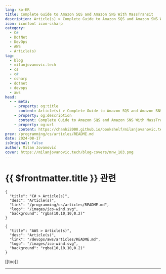 ```yaml
---
lang: ko-KR
title: Complete Guide to Amazon SQS and Amazon SNS With MassTransit
description: Article(s) > Complete Guide to Amazon SQS and Amazon SNS With MassTransit
icon: iconfont icon-csharp
category: 
  - C#
  - DotNet
  - DevOps
  - AWS
  - Article(s)
tag: 
  - blog
  - milanjovanovic.tech
  - cs
  - c#
  - csharp
  - dotnet
  - devops
  - aws
head:
  - - meta:
    - property: og:title
      content: Article(s) > Complete Guide to Amazon SQS and Amazon SNS With MassTransit
    - property: og:description
      content: Complete Guide to Amazon SQS and Amazon SNS With MassTransit
    - property: og:url
      content: https://chanhi2000.github.io/bookshelf/milanjovanovic.tech/complete-guide-to-amazon-sqs-and-amazon-sns-with-masstransit.html
prev: /programming/cs/articles/README.md
date: 2024-08-17
isOriginal: false
author: Milan Jovanović
cover: https://milanjovanovic.tech/blog-covers/mnw_103.png
---
```


# {{ $frontmatter.title }} 관련

```component VPCard
{
  "title": "C# > Article(s)",
  "desc": "Article(s)",
  "link": "/programming/cs/articles/README.md",
  "logo": "/images/ico-wind.svg",
  "background": "rgba(10,10,10,0.2)"
}
```

```component VPCard
{
  "title": "AWS > Article(s)",
  "desc": "Article(s)",
  "link": "/devops/aws/articles/README.md",
  "logo": "/images/ico-wind.svg",
  "background": "rgba(10,10,10,0.2)"
}
```

[[toc]]

---

<SiteInfo
  name="Complete Guide to Amazon SQS and Amazon SNS With MassTransit"
  desc="In this article, we'll explore how to use Amazon SQS and SNS for asynchronous messaging in .NET applications. We'll also see how MassTransit simplifies the process, enabling you to build robust message-driven systems."
  url="https://milanjovanovic.tech/blog/complete-guide-to-amazon-sqs-and-amazon-sns-with-masstransit/"
  logo="https://milanjovanovic.tech/profile_favicon.png"
  preview="https://milanjovanovic.tech/blog-covers/mnw_103.png"/>

<!-- TODO: 작성 -->

<!-- 
Have you ever wondered how large-scale systems handle traffic spikes or maintain performance even when parts of the system are temporarily down?
The answer lies in asynchronous messaging.

Asynchronous messaging is, at its core, about decoupling.
Our components can operate independently and communicate through a message queue or topic.
If one service (component) is temporarily unavailable, the others can continue working.
This improves our system's scalability, resilience, and fault tolerance.

In this article, we'll explore how to use Amazon SQS and SNS for asynchronous messaging in .NET applications.

We'll also see how MassTransit simplifies the process, enabling you to build robust message-driven systems.

Let's dive in.

---

## What is Amazon SQS?

<a href="https://aws.amazon.com/sqs/">Amazon Simple Queue Service</a> (SQS) is a fully managed message queueing service. It facilitates the decoupling and scaling of microservices and distributed systems.

SQS acts as a reliable middleman for asynchronous communication. It enables different components of your architecture to exchange messages without needing to be online or directly connected at the same time. Messages are stored in queues and consumed on demand.

SQS offers two distinct queue types depending on your requirements:

- **Standard Queues**: Ideal for high-throughput scenarios. Standard Queues provide at-least-once delivery and best-effort ordering.
- **FIFO Queues**: Recommended when maintaining message order is required. FIFO Queues guarantee exactly-once processing and preserve the sequence in which messages are sent.

Let's say we have two services - `Stock` and `Reporting`. When a user creates a purchase order in the `Stock` service, we want to notify the `Reporting` service.

SQS allows us to create decoupled communication between these services.
The `Stock` service sends a message to an SQS queue, and the `Reporting` service can poll from the queue to consume messages.

![Amazon SQS.](https://milanjovanovic.tech/blogs/mnw_103/amazon_sqs.png?imwidth=3840)

It's interesting to highlight that SQS uses a polling mechanism for message consumers. When a consumer polls for new messages, SQS starts a <a href="https://docs.aws.amazon.com/AWSSimpleQueueService/latest/SQSDeveloperGuide/sqs-visibility-timeout.html">visibility timeout</a>. SQS doesn't automatically delete the messages. Instead, messages are hidden from other consumers until the timeout expires.

When the consumer successfully processes a message, it's removed from the queue. But if the visibility timeout expires, the message becomes visible and can be delivered again. Other consumers can receive this message when polling from SQS. This is why SQS offers at-least-once delivery (for standard queues). You will have to implement <a href="idempotent-consumer-handling-duplicate-messages">**idempotency in the consumer**</a>.

---

## Amazon SQS and Competing Consumers

Let's introduce another service into our system - the `Risk Management` service. When multiple consumers (services) poll an SQS queue, each wants to retrieve and process messages as they become available. However, once a message is successfully received and processed by one consumer, it's removed from the queue.

Why is this a problem?

Other consumers who might have been polling will miss out on that specific message. This is known as <a href="https://learn.microsoft.com/en-us/azure/architecture/patterns/competing-consumers">competing consumers</a>.

Let's consider the example of `Reporting` and `Risk Management` services polling the same queue. If a new message arrives, only one of these services will "win" the race and retrieve it for processing. The other service won't find that message even if it polls moments later.

![Amazon SQS and competing consumers.](https://milanjovanovic.tech/blogs/mnw_103/amazon_sqs_competing_consumers.png?imwidth=3840)

So, how can we solve this?

We could introduce a dedicated queue for each service. However, the producer now needs to publish to multiple queues. This creates a possibility for some (not so) interesting partial failures. What happens if we successfully publish to one queue but fail to publish to the other?

You can see how this becomes difficult to scale while maintaining reliability.

Luckily, there's a solution.

---

## Amazon SNS to The Rescue

<a href="https://aws.amazon.com/sns/">Amazon Simple Notification Service</a> (SNS) is a fully managed pub/sub messaging service. It allows publishers to send messages to multiple subscribers (topics) simultaneously.

SNS operates on the principle of publishers and subscribers. Publishers send messages to an SNS topic, while subscribers express interest in specific topics and receive messages published to those topics. This decoupled architecture allows you to add or remove subscribers without impacting the publisher or other subscribers.

SNS seamlessly integrates with SQS, allowing you to create a powerful combination where SNS handles the fan-out of messages, and SQS queues ensure that each message is processed exclusively by a single consumer (service).

Instead of sending a message to the queue, the `Stock` service now publishes to an SNS topic. Both the `Reporting` and `Risk Management` services create their own SQS queues and subscribe these queues to the SNS topic. When a new message is published to the SNS topic, SNS delivers it to both SQS queues. Each queue receives its own copy of the message.

If we want to introduce a new service, we'll create a new SQS queue and subscribe it to the topic.

![Amazon SNS.](https://milanjovanovic.tech/blogs/mnw_103/amazon_sns.png?imwidth=3840)

---

## MassTransit Integration With SQS and SNS

How can we use SNS and SQS from a .NET application?

You could use the official AWS SDKs. The benefit is you'll have more control over messaging. However, you will need to write more code to receive and handle messages successfully.

So, I want to suggest a different approach.

MassTransit is one of the most popular messaging libraries in .NET. It provides a set of messaging abstractions on top of the supported message transports.

I wrote an article about <a href="using-masstransit-with-rabbitmq-and-azure-service-bus">**using MassTransit with RabbitMQ and Azure Service Bus**</a>.

But we'll focus on using MassTransit with SQS and SNS.

Let's start by installing the NuGet package we'll need:

```pwsh
Install-Package MassTransit.AmazonSQS
```

Next, we'll need to configure MassTransit with our .NET applications.

Here's the MassTransit configuration for the `Stock` service:

```cs
builder.Services.AddMassTransit(configure =>
{
    configure.AddConsumer<PurchaseOrderSentConsumer>().Endpoint(e => e.InstanceId = "stocks");

    configure.UsingAmazonSqs((context, cfg) =>
    {
        cfg.Host("eu-central-1", h =>
        {
            h.AccessKey(builder.Configuration["AmazonSqs:AccessKey"]!);
            h.SecretKey(builder.Configuration["AmazonSqs:SecretKey"]!);

            h.Scope("stocks-platform", scopeTopics: true);
        });

        cfg.ConfigureEndpoints(context, new KebabCaseEndpointNameFormatter("stocks-platform-", false));
    });
});
```

Here are a few things I want to highlight here:

- `UsingAmazonSqs` - Configures SQS (and SNS) as the message transport.
- `Scope` - Adds a prefix to SNS topic names. This helps distinguish topics from other applications and environments.
- `Endpoint` - Sets the `InstanceId`, which is appended to the endpoint (queue) name.
- `ConfigureEndpoints` - Allows us to specify a prefix for endpoint (queue) names. The idea is the same as the topic name prefix.

You'll also need to configure an <a href="https://masstransit.io/documentation/configuration/transports/amazon-sqs#example-iam-policy">IAM policy</a> that gives MassTransit the required permissions for AWS resources.

And with this setup in place, you can use MassTransit to publish messages. Here's an endpoint that accepts a purchase order and publishes a `PurchaseOrderSent` message.

```cs
app.MapPost("purchase-orders", async (PurchaseOrderRequest request, IPublishEndpoint publishEndpoint) =>
{
    var purchaseOrder = new PurchaseOrder
    {
        Id = Guid.NewGuid(),
        Ticker = request.Ticker,
        LimitPrice = request.LimitPrice,
        Quantity = request.Quantity
    };

    OrdersDb.Add(purchaseOrder);

    await publishEndpoint.Publish(new PurchaseOrderSent(purchaseOrder.Id));

    return Results.Ok(purchaseOrder);
});
```

We will process the purchase order in the `PurchaseOrderSentConsumer`.
If it's successfully processed (filled), we will publish an `OrderFilled` message.

The `Risk Management` service can subscribe to this message using MassTransit.
The configuration is almost identical, with the only difference being the endpoint's `InstanceId`.

```cs
builder.Services.AddMassTransit(configure =>
{
    configure.AddConsumer<OrderFilledConsumer>().Endpoint(e => e.InstanceId = "risk-management");

    configure.UsingAmazonSqs((context, cfg) =>
    {
        cfg.Host("eu-central-1", h =>
        {
            h.AccessKey(builder.Configuration["AmazonSqs:AccessKey"]!);
            h.SecretKey(builder.Configuration["AmazonSqs:SecretKey"]!);

            h.Scope("stocks-platform", true);
        });

        cfg.ConfigureEndpoints(context, new KebabCaseEndpointNameFormatter("stocks-platform-", false));
    });
});
```

---

## Broker Topology in AWS

MassTransit will automatically create the required queues, topics, and subscriptions in AWS. If needed, you can further configure the SQS and SNS resources.

Of course, you can also create the required infrastructure in AWS and tell MassTransit to use it.

But let's keep it simple and allow MassTransit to provision the AWS resources.

By default, MassTransit creates standard SQS queues. Here's what we get in Amazon SQS.

![Amazon SQS queues created by MassTransit.](https://milanjovanovic.tech/blogs/mnw_103/amazon_sqs_queues.png?imwidth=3840)

And here's what we get in Amazon SNS:

![Amazon SNS topics created by MassTransit.](https://milanjovanovic.tech/blogs/mnw_103/amazon_sns_topics.png?imwidth=3840)

MassTransit automatically configures the required subscriptions between the topic and queues.

And we are ready to start publishing and consuming messages.

---

## In Summary

Asynchronous communication and decoupling are pivotal in achieving scalability, resilience, and fault tolerance. Amazon SQS and SNS provide the building blocks of message-driven architectures in the AWS cloud.

We explored the core concepts of SQS and SNS, understanding how they enable reliable message delivery and fan-out capabilities.

MassTransit provides an excellent abstraction layer over SQS and SNS, simplifying development. We can focus on solving the business problems and delivering value to our users.

The combination of Amazon SQS, SNS, and MassTransit gives us robust tools for building modern, event-driven applications.

Thanks for reading, and I'll see you next week!

::: note P.S.

You can find the source code for this article in <a href="https://github.com/m-jovanovic/aws-tutorials">**this repository**</a>, under the `Amazon SQS and SNS` folder.

:::

-->

